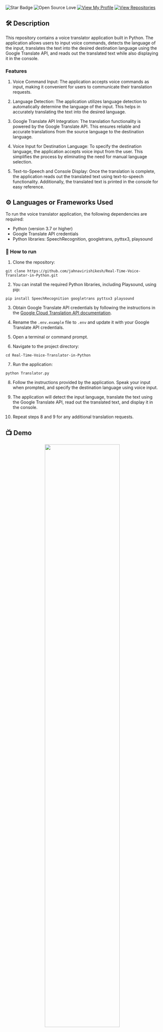 <!--Please do not remove this part-->
![Star Badge](https://img.shields.io/static/v1?label=%F0%9F%8C%9F&message=If%20Useful&style=style=flat&color=BC4E99)
![Open Source Love](https://badges.frapsoft.com/os/v1/open-source.svg?v=103)
[![View My Profile](https://img.shields.io/badge/View-My_Profile-green?logo=GitHub)](https://github.com/jahnavirishikesh)
[![View Repositories](https://img.shields.io/badge/View-My_Repositories-blue?logo=GitHub)](https://github.com/jahnavirishikesh?tab=repositories)


## 🛠️ Description
This repository contains a voice translator application built in Python. The application allows users to input voice commands, detects the language of the input, translates the text into the desired destination language using the Google Translate API, and reads out the translated text while also displaying it in the console.

### Features

1. Voice Command Input: The application accepts voice commands as input, making it convenient for users to communicate their translation requests.

2. Language Detection: The application utilizes language detection to automatically determine the language of the input. This helps in accurately translating the text into the desired language.

3. Google Translate API Integration: The translation functionality is powered by the Google Translate API. This ensures reliable and accurate translations from the source language to the destination language.

4. Voice Input for Destination Language: To specify the destination language, the application accepts voice input from the user. This simplifies the process by eliminating the need for manual language selection.

5. Text-to-Speech and Console Display: Once the translation is complete, the application reads out the translated text using text-to-speech functionality. Additionally, the translated text is printed in the console for easy reference.

## ⚙️ Languages or Frameworks Used
<!--Remove the below lines and add yours -->
To run the voice translator application, the following dependencies are required:

- Python (version 3.7 or higher)
- Google Translate API credentials
- Python libraries: SpeechRecognition, googletrans, pyttsx3, playsound

### 🌟 How to run
<!--Remove the below lines and add yours -->
1. Clone the repository:

```shell
git clone https://github.com/jahnavirishikesh/Real-Time-Voice-Translator-in-Python.git
```

2. You can install the required Python libraries, including Playsound, using pip:

```shell
pip install SpeechRecognition googletrans pyttsx3 playsound
```

3. Obtain Google Translate API credentials by following the instructions in the [Google Cloud Translation API documentation](https://cloud.google.com/translate/docs/setup).

4. Rename the `.env.example` file to `.env` and update it with your Google Translate API credentials.

5. Open a terminal or command prompt.

6. Navigate to the project directory:

```shell
cd Real-Time-Voice-Translator-in-Python
```

7. Run the application:

```shell
python Translator.py
```

8. Follow the instructions provided by the application. Speak your input when prompted, and specify the destination language using voice input.

9. The application will detect the input language, translate the text using the Google Translate API, read out the translated text, and display it in the console.

10. Repeat steps 8 and 9 for any additional translation requests.

## 📺 Demo
<p align="center">
<img src="https://github.com/jahnavirishikesh/Real-Time-Voice-Translator-in-Python/blob/main/translator.png" width=70% height=70%>


## 🤖 Author
<!--Remove the below lines and add yours -->
[Jahnavi Rishikesh](https://github.com/jahnavirishikesh)
